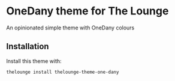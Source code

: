 # OneDany theme for The Lounge

An opinionated simple theme with OneDany colours

## Installation

Install this theme with:

```sh
thelounge install thelounge-theme-one-dany
```
